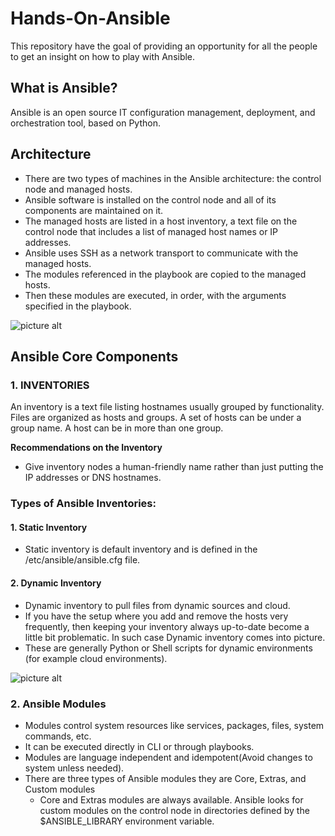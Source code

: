 # Hands-On-Ansible
This repository have the goal of providing an opportunity for all the people to get an insight on how to play with Ansible.

## What is Ansible?
Ansible is an open source IT configuration management, deployment, and orchestration tool, based on Python.

## Architecture

* There are two types of machines in the Ansible architecture: the control node and managed hosts.
* Ansible software is installed on the control node and all of its components are maintained on it.
* The managed hosts are listed in a host inventory, a text file on the control node that includes a list of managed host names or IP addresses.
* Ansible uses SSH as a network transport to communicate with the managed hosts.
* The modules referenced in the playbook are copied to the managed hosts.
* Then these modules are executed, in order, with the arguments specified in the playbook.

![picture alt](https://github.com/Ompragash/Hands-On-Ansible/blob/master/images/ansible-architecture.png)

## Ansible Core Components

### 1. INVENTORIES
An inventory is a text file listing hostnames usually grouped by functionality. Files are organized as hosts and groups. A set of hosts can be under a group name. A host can be in more than one group.
    
**Recommendations on the Inventory**
* Give inventory nodes a human-friendly name rather than just putting the IP addresses or DNS hostnames.

### Types of Ansible Inventories:
#### 1. Static Inventory
* Static inventory is default inventory and is defined in the /etc/ansible/ansible.cfg file. 
#### 2. Dynamic Inventory
* Dynamic inventory to pull files from dynamic sources and cloud.
* If you have the setup where you add and remove the hosts very frequently, then keeping your inventory always up-to-date become a little bit problematic. In such case Dynamic inventory comes into picture.
* These are generally Python or Shell scripts for dynamic environments (for example cloud environments).

![picture alt](https://github.com/Ompragash/Hands-On-Ansible/blob/master/images/static-inventory-example.png)

### 2. Ansible Modules
* Modules control system resources like services, packages, files, system commands, etc. 
* It can be executed directly in CLI or through playbooks.
* Modules are language independent and idempotent(Avoid changes to system unless needed).
* There are three types of Ansible modules they are Core, Extras, and Custom modules
  * Core and Extras modules are always available. Ansible looks for custom modules on the control node in directories defined by the $ANSIBLE_LIBRARY environment variable.








 


        














